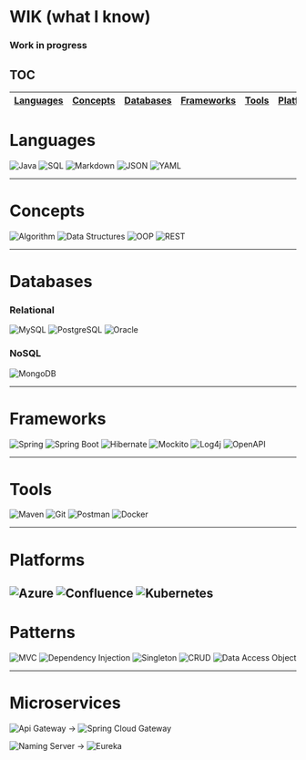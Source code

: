 # WIK (what I know)
### Work in progress
## TOC

| [Languages](#languages) | [Concepts](#concepts) | [Databases](#databases) | [Frameworks](#frameworks) | [Tools](#tools) | [Platforms](#platforms) | [Patterns](#patterns) | [Microservices](#microservices) |
|-------------------------|-----------------------|-------------------------|---------------------------|-----------------|-------------------------|-----------------------|---------------------------------|


# Languages
![Java](https://img.shields.io/badge/-Java-000?&logo=Oracle&logoColor=007396)
![SQL](https://img.shields.io/badge/-SQL-000?&logo=MySQL&logoColor=4479A1)
![Markdown](https://img.shields.io/badge/-Markdown-000?&logo=Markdown&logoColor=A7DF1E)
![JSON](https://img.shields.io/badge/-JSON-000?&logo=JSON&logoColor=F00F1E)
![YAML](https://img.shields.io/badge/-YAML-000?&logo=YAML&logoColor=F7BF1E)

---
# Concepts
![Algorithm](https://img.shields.io/badge/-Algorithm-000?&logo=thealgorithms&logoColor=6DB33F)
![Data Structures](https://img.shields.io/badge/-Data%20Structures-000?&logo=databricks&logoColor=007396)
![OOP](https://img.shields.io/badge/-OOP-000?&logo=opencollective&logoColor=007396)
![REST](https://img.shields.io/badge/-REST-000?&logo=REST&logoColor=6DB33F)

---

# Databases

### Relational
![MySQL](https://img.shields.io/badge/-MySQL-000?&logo=MySQL&logoColor=4479A1)
![PostgreSQL](https://img.shields.io/badge/-PostgreSQL-000?&logo=PostgreSQL&logoColor=336791)
![Oracle](https://img.shields.io/badge/-Oracle-000?&logo=Oracle&logoColor=F80000)

### NoSQL
![MongoDB](https://img.shields.io/badge/-MongoDB-000?&logo=MongoDB&logoColor=47A248)

---

# Frameworks

![Spring](https://img.shields.io/badge/-Spring-000?&logo=Spring&logoColor=6DB33F)
![Spring Boot](https://img.shields.io/badge/-Spring%20Boot-000?&logo=Spring%20Boot&logoColor=6DB33F)
![Hibernate](https://img.shields.io/badge/-Hibernate-000?&logo=Hibernate&logoColor=59666C)
![Mockito](https://img.shields.io/badge/-Mockito-000?&logo=Mockito&logoColor=DC172A)
![Log4j](https://img.shields.io/badge/-Log4j-000?&logo=Apache&logoColor=D22128)
![OpenAPI](https://img.shields.io/badge/-OpenAPI-000?&logo=OpenAPI-Initiative&logoColor=6BA539)

---

# Tools
![Maven](https://img.shields.io/badge/-Maven-000?&logo=Apache%20Maven&logoColor=C71A36)
![Git](https://img.shields.io/badge/-Git-000?&logo=Git&logoColor=F05032)
![Postman](https://img.shields.io/badge/-Postman-000?&logo=Postman&logoColor=FF6C37)
![Docker](https://img.shields.io/badge/-Docker-000?&logo=Docker&logoColor=2496ED)

---

# Platforms
![Azure](https://img.shields.io/badge/-Azure-000?&logo=Microsoft%20Azure&logoColor=0078D4)
![Confluence](https://img.shields.io/badge/-Confluence-000?&logo=Confluence&logoColor=172B4D)
![Kubernetes](https://img.shields.io/badge/-Kubernetes-000?&logo=Kubernetes&logoColor=326CE5)
---

# Patterns

![MVC](https://img.shields.io/badge/-MVC-000?&logo=Java&logoColor=007396)
![Dependency Injection](https://img.shields.io/badge/-Dependency%20Injection-000?&logo=Java&logoColor=007396)
![Singleton](https://img.shields.io/badge/-Singleton-000?&logo=Java&logoColor=007396)
![CRUD](https://img.shields.io/badge/-CRUD-000?&logo=Java&logoColor=007396)
![Data Access Object](https://img.shields.io/badge/-Data%20Access%20Object-000?&logo=Java&logoColor=007396)


---

# Microservices

![Api Gateway](https://img.shields.io/badge/-Api%20Gateway-000?&logo=Microservices&logoColor=6DB33F) → ![Spring Cloud Gateway](https://img.shields.io/badge/-Spring%20Cloud%20Gateway-000?&logo=Spring&logoColor=6DB33F)


![Naming Server](https://img.shields.io/badge/-Naming%20Server-000?&logo=Microservices&logoColor=6DB33F) → ![Eureka](https://img.shields.io/badge/-Eureka-000?&logo=Spring&logoColor=6DB33F)
